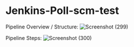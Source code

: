 # Jenkins-Poll-scm-test

Pipeline Overview / Structure:
![Screenshot (299)](https://github.com/user-attachments/assets/8316c85f-f583-46b5-918f-9f44a5a4e9a3)

Pipeline Steps:
![Screenshot (300)](https://github.com/user-attachments/assets/e3e525d0-3dec-4cae-b7e5-0def4d94f836)
